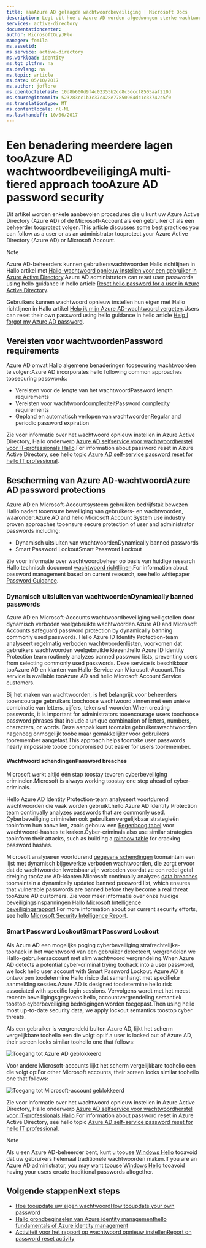 ```yaml
---
title: aaaAzure AD gelaagde wachtwoordbeveiliging | Microsoft Docs
description: Legt uit hoe u Azure AD worden afgedwongen sterke wachtwoorden en wachtwoorden van gebruikers beschermt tegen cyberbeveiliging criminelen,
services: active-directory
documentationcenter: 
author: MicrosoftGuyJFlo
manager: femila
ms.assetid: 
ms.service: active-directory
ms.workload: identity
ms.tgt_pltfrm: na
ms.devlang: na
ms.topic: article
ms.date: 05/10/2017
ms.author: joflore
ms.openlocfilehash: 10d8b600d9f4c02355b2cd8c5dccf8505aaf210d
ms.sourcegitcommit: 523283cc1b3c37c428e77850964dc1c33742c5f0
ms.translationtype: MT
ms.contentlocale: nl-NL
ms.lasthandoff: 10/06/2017
---
```

# <a name="a-multi-tiered-approach-tooazure-ad-password-security"></a><span data-ttu-id="be54f-103">Een benadering meerdere lagen tooAzure AD wachtwoordbeveiliging</span><span class="sxs-lookup"><span data-stu-id="be54f-103">A multi-tiered approach tooAzure AD password security</span></span>

<span data-ttu-id="be54f-104">Dit artikel worden enkele aanbevolen procedures die u kunt uw Azure Active Directory (Azure AD) of de Microsoft-Account als een gebruiker of als een beheerder tooprotect volgen.</span><span class="sxs-lookup"><span data-stu-id="be54f-104">This article discusses some best practices you can follow as a user or as an administrator tooprotect your Azure Active Directory (Azure AD) or Microsoft Account.</span></span>

 > [!NOTE]
 > <span data-ttu-id="be54f-105">Azure AD-beheerders kunnen gebruikerswachtwoorden Hallo richtlijnen in Hallo artikel met [Hallo-wachtwoord opnieuw instellen voor een gebruiker in Azure Active Directory](active-directory-users-reset-password-azure-portal.md).</span><span class="sxs-lookup"><span data-stu-id="be54f-105">Azure AD administrators can reset user passwords using hello guidance in hello article [Reset hello password for a user in Azure Active Directory](active-directory-users-reset-password-azure-portal.md).</span></span>
 >
 > <span data-ttu-id="be54f-106">Gebruikers kunnen wachtwoord opnieuw instellen hun eigen met Hallo richtlijnen in Hallo artikel [Help ik mijn Azure AD-wachtwoord vergeten](active-directory-passwords-update-your-own-password.md).</span><span class="sxs-lookup"><span data-stu-id="be54f-106">Users can reset their own password using hello guidance in hello article [Help I forgot my Azure AD password](active-directory-passwords-update-your-own-password.md).</span></span>
 >

## <a name="password-requirements"></a><span data-ttu-id="be54f-107">Vereisten voor wachtwoorden</span><span class="sxs-lookup"><span data-stu-id="be54f-107">Password requirements</span></span>

<span data-ttu-id="be54f-108">Azure AD omvat Hallo algemene benaderingen toosecuring wachtwoorden te volgen:</span><span class="sxs-lookup"><span data-stu-id="be54f-108">Azure AD incorporates hello following common approaches toosecuring passwords:</span></span>

* <span data-ttu-id="be54f-109">Vereisten voor de lengte van het wachtwoord</span><span class="sxs-lookup"><span data-stu-id="be54f-109">Password length requirements</span></span>
* <span data-ttu-id="be54f-110">Vereisten voor wachtwoordcomplexiteit</span><span class="sxs-lookup"><span data-stu-id="be54f-110">Password complexity requirements</span></span>
* <span data-ttu-id="be54f-111">Gepland en automatisch verlopen van wachtwoorden</span><span class="sxs-lookup"><span data-stu-id="be54f-111">Regular and periodic password expiration</span></span>

<span data-ttu-id="be54f-112">Zie voor informatie over het wachtwoord opnieuw instellen in Azure Active Directory, Hallo onderwerp [Azure AD selfservice voor wachtwoordherstel voor IT-professionals Hallo](active-directory-passwords.md).</span><span class="sxs-lookup"><span data-stu-id="be54f-112">For information about password reset in Azure Active Directory, see hello topic [Azure AD self-service password reset for hello IT professional](active-directory-passwords.md).</span></span>

## <a name="azure-ad-password-protections"></a><span data-ttu-id="be54f-113">Bescherming van Azure AD-wachtwoord</span><span class="sxs-lookup"><span data-stu-id="be54f-113">Azure AD password protections</span></span>

<span data-ttu-id="be54f-114">Azure AD en Microsoft-Accountsysteem gebruiken bedrijfstak bewezen Hallo nadert tooensure beveiliging van gebruikers- en wachtwoorden, waaronder:</span><span class="sxs-lookup"><span data-stu-id="be54f-114">Azure AD and hello Microsoft Account System use industry proven approaches tooensure secure protection of user and administrator passwords including:</span></span>

* <span data-ttu-id="be54f-115">Dynamisch uitsluiten van wachtwoorden</span><span class="sxs-lookup"><span data-stu-id="be54f-115">Dynamically banned passwords</span></span>
* <span data-ttu-id="be54f-116">Smart Password Lockout</span><span class="sxs-lookup"><span data-stu-id="be54f-116">Smart Password Lockout</span></span>

<span data-ttu-id="be54f-117">Zie voor informatie over wachtwoordbeheer op basis van huidige research Hallo technisch document [wachtwoord richtlijnen](http://aka.ms/passwordguidance).</span><span class="sxs-lookup"><span data-stu-id="be54f-117">For information about password management based on current research, see hello whitepaper [Password Guidance](http://aka.ms/passwordguidance).</span></span>

### <a name="dynamically-banned-passwords"></a><span data-ttu-id="be54f-118">Dynamisch uitsluiten van wachtwoorden</span><span class="sxs-lookup"><span data-stu-id="be54f-118">Dynamically banned passwords</span></span>

<span data-ttu-id="be54f-119">Azure AD en Microsoft-Accounts wachtwoordbeveiliging veiligstellen door dynamisch verboden veelgebruikte wachtwoorden.</span><span class="sxs-lookup"><span data-stu-id="be54f-119">Azure AD and Microsoft Accounts safeguard password protection by dynamically banning commonly used passwords.</span></span> <span data-ttu-id="be54f-120">Hello Azure ID Identity Protection-team analyseert regelmatig verboden wachtwoordenlijsten, voorkomen dat gebruikers wachtwoorden veelgebruikte kiezen.</span><span class="sxs-lookup"><span data-stu-id="be54f-120">hello Azure ID Identity Protection team routinely analyzes banned password lists, preventing users from selecting commonly used passwords.</span></span> <span data-ttu-id="be54f-121">Deze service is beschikbaar tooAzure AD en klanten van Hallo-Service van Microsoft-Account.</span><span class="sxs-lookup"><span data-stu-id="be54f-121">This service is available tooAzure AD and hello Microsoft Account Service customers.</span></span>

<span data-ttu-id="be54f-122">Bij het maken van wachtwoorden, is het belangrijk voor beheerders tooencourage gebruikers toochoose wachtwoord zinnen met een unieke combinatie van letters, cijfers, tekens of woorden.</span><span class="sxs-lookup"><span data-stu-id="be54f-122">When creating passwords, it is important for administrators tooencourage users toochoose password phrases that include a unique combination of letters, numbers, characters, or words.</span></span> <span data-ttu-id="be54f-123">Deze aanpak kunt toomake gebruikerswachtwoorden nagenoeg onmogelijk toobe maar gemakkelijker voor gebruikers tooremember aangetast.</span><span class="sxs-lookup"><span data-stu-id="be54f-123">This approach helps toomake user passwords nearly impossible toobe compromised but easier for users tooremember.</span></span>

#### <a name="password-breaches"></a><span data-ttu-id="be54f-124">Wachtwoord schendingen</span><span class="sxs-lookup"><span data-stu-id="be54f-124">Password breaches</span></span>

<span data-ttu-id="be54f-125">Microsoft werkt altijd één stap toostay tevoren cyberbeveiliging criminelen.</span><span class="sxs-lookup"><span data-stu-id="be54f-125">Microsoft is always working toostay one step ahead of cyber-criminals.</span></span>

<span data-ttu-id="be54f-126">Hello Azure AD Identity Protection-team analyseert voortdurend wachtwoorden die vaak worden gebruikt.</span><span class="sxs-lookup"><span data-stu-id="be54f-126">hello Azure AD Identity Protection team continually analyzes passwords that are commonly used.</span></span> <span data-ttu-id="be54f-127">Cyberbeveiliging criminelen ook gebruiken vergelijkbaar strategieën tooinform hun aanvallen, zoals gebouw een [Regenboog tabel](https://en.wikipedia.org/wiki/Rainbow_table) voor wachtwoord-hashes te kraken.</span><span class="sxs-lookup"><span data-stu-id="be54f-127">Cyber-criminals also use similar strategies tooinform their attacks, such as building a [rainbow table](https://en.wikipedia.org/wiki/Rainbow_table) for cracking password hashes.</span></span>

<span data-ttu-id="be54f-128">Microsoft analyseren voortdurend [gegevens schendingen](https://www.privacyrights.org/data-breaches) toomaintain een lijst met dynamisch bijgewerkte verboden wachtwoorden, die zorgt ervoor dat de wachtwoorden kwetsbaar zijn verboden voordat ze een reëel getal dreiging tooAzure AD-klanten.</span><span class="sxs-lookup"><span data-stu-id="be54f-128">Microsoft continually analyzes [data breaches](https://www.privacyrights.org/data-breaches) toomaintain a dynamically updated banned password list, which ensures that vulnerable passwords are banned before they become a real threat tooAzure AD customers.</span></span> <span data-ttu-id="be54f-129">Zie voor meer informatie over onze huidige beveiligingsinspanningen Hallo [Microsoft Intelligence beveiligingsrapport](https://www.microsoft.com/security/sir/default.aspx).</span><span class="sxs-lookup"><span data-stu-id="be54f-129">For more information about our current security efforts, see hello [Microsoft Security Intelligence Report](https://www.microsoft.com/security/sir/default.aspx).</span></span>

### <a name="smart-password-lockout"></a><span data-ttu-id="be54f-130">Smart Password Lockout</span><span class="sxs-lookup"><span data-stu-id="be54f-130">Smart Password Lockout</span></span>

<span data-ttu-id="be54f-131">Als Azure AD een mogelijke poging cyberbeveiliging strafrechtelijke-toohack in het wachtwoord van een gebruiker detecteert, vergrendelen we Hallo-gebruikersaccount met slim wachtwoord vergrendeling.</span><span class="sxs-lookup"><span data-stu-id="be54f-131">When Azure AD detects a potential cyber-criminal trying toohack into a user password, we lock hello user account with Smart Password Lockout.</span></span> <span data-ttu-id="be54f-132">Azure AD is ontworpen toodetermine Hallo risico dat samenhangt met specifieke aanmelding sessies.</span><span class="sxs-lookup"><span data-stu-id="be54f-132">Azure AD is designed toodetermine hello risk associated with specific login sessions.</span></span> <span data-ttu-id="be54f-133">Vervolgens wordt met het meest recente beveiligingsgegevens hello, accountvergrendeling semantiek toostop cyberbeveiliging bedreigingen worden toegepast.</span><span class="sxs-lookup"><span data-stu-id="be54f-133">Then using hello most up-to-date security data, we apply lockout semantics toostop cyber threats.</span></span>

<span data-ttu-id="be54f-134">Als een gebruiker is vergrendeld buiten Azure AD, lijkt het scherm vergelijkbare toohello een die volgt op:</span><span class="sxs-lookup"><span data-stu-id="be54f-134">If a user is locked out of Azure AD, their screen looks similar toohello one that follows:</span></span>

  ![Toegang tot Azure AD geblokkeerd](./media/active-directory-secure-passwords/locked-out-azuread.png)

<span data-ttu-id="be54f-136">Voor andere Microsoft-accounts lijkt het scherm vergelijkbare toohello een die volgt op:</span><span class="sxs-lookup"><span data-stu-id="be54f-136">For other Microsoft accounts, their screen looks similar toohello one that follows:</span></span>

  ![Toegang tot Microsoft-account geblokkeerd](./media/active-directory-secure-passwords/locked-out-ms-accounts.png)

<span data-ttu-id="be54f-138">Zie voor informatie over het wachtwoord opnieuw instellen in Azure Active Directory, Hallo onderwerp [Azure AD selfservice voor wachtwoordherstel voor IT-professionals Hallo](active-directory-passwords.md).</span><span class="sxs-lookup"><span data-stu-id="be54f-138">For information about password reset in Azure Active Directory, see hello topic [Azure AD self-service password reset for hello IT professional](active-directory-passwords.md).</span></span>

  >[!NOTE]
  ><span data-ttu-id="be54f-139">Als u een Azure AD-beheerder bent, kunt u toouse [Windows Hello](https://www.microsoft.com/windows/windows-hello) tooavoid dat uw gebruikers helemaal traditionele wachtwoorden maken.</span><span class="sxs-lookup"><span data-stu-id="be54f-139">If you are an Azure AD administrator, you may want toouse [Windows Hello](https://www.microsoft.com/windows/windows-hello) tooavoid having your users create traditional passwords altogether.</span></span>
  >

## <a name="next-steps"></a><span data-ttu-id="be54f-140">Volgende stappen</span><span class="sxs-lookup"><span data-stu-id="be54f-140">Next steps</span></span>

* [<span data-ttu-id="be54f-141">Hoe tooupdate uw eigen wachtwoord</span><span class="sxs-lookup"><span data-stu-id="be54f-141">How tooupdate your own password</span></span>](active-directory-passwords-update-your-own-password.md)
* [<span data-ttu-id="be54f-142">Hallo grondbeginselen van Azure identity management</span><span class="sxs-lookup"><span data-stu-id="be54f-142">hello fundamentals of Azure identity management</span></span>](fundamentals-identity.md)
* [<span data-ttu-id="be54f-143">Activiteit voor het rapport op wachtwoord opnieuw instellen</span><span class="sxs-lookup"><span data-stu-id="be54f-143">Report on password reset activity</span></span>](active-directory-passwords-reporting.md)


